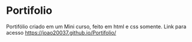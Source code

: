 # Portifolio
Portifólio criado em um Mini curso, feito em html e css somente.
Link para acesso https://joao20037.github.io/Portifolio/
